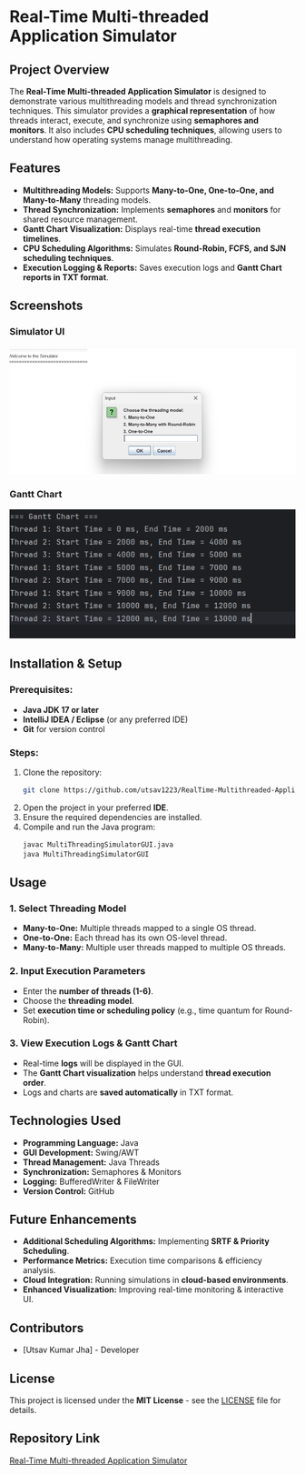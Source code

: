 # Real-Time Multi-threaded Application Simulator

## Project Overview
The **Real-Time Multi-threaded Application Simulator** is designed to demonstrate various multithreading models and thread synchronization techniques. This simulator provides a **graphical representation** of how threads interact, execute, and synchronize using **semaphores and monitors**. It also includes **CPU scheduling techniques**, allowing users to understand how operating systems manage multithreading.

## Features
- **Multithreading Models:** Supports **Many-to-One, One-to-One, and Many-to-Many** threading models.
- **Thread Synchronization:** Implements **semaphores** and **monitors** for shared resource management.
- **Gantt Chart Visualization:** Displays real-time **thread execution timelines**.
- **CPU Scheduling Algorithms:** Simulates **Round-Robin, FCFS, and SJN scheduling techniques**.
- **Execution Logging & Reports:** Saves execution logs and **Gantt Chart reports in TXT format**.

## Screenshots

### Simulator UI
![Simulator UI](screenshots/Select-Model.png)

### Gantt Chart
![Gantt Chart](screenshots/Gantt-Chart.png)

## Installation & Setup

### Prerequisites:
- **Java JDK 17 or later**
- **IntelliJ IDEA / Eclipse** (or any preferred IDE)
- **Git** for version control

### Steps:
1. Clone the repository:
   ```sh
   git clone https://github.com/utsav1223/RealTime-Multithreaded-Application--Simulator.git
   ```
2. Open the project in your preferred **IDE**.
3. Ensure the required dependencies are installed.
4. Compile and run the Java program:
   ```sh
   javac MultiThreadingSimulatorGUI.java
   java MultiThreadingSimulatorGUI
   ```

## Usage

### 1. Select Threading Model
- **Many-to-One:** Multiple threads mapped to a single OS thread.
- **One-to-One:** Each thread has its own OS-level thread.
- **Many-to-Many:** Multiple user threads mapped to multiple OS threads.

### 2. Input Execution Parameters
- Enter the **number of threads (1-6)**.
- Choose the **threading model**.
- Set **execution time or scheduling policy** (e.g., time quantum for Round-Robin).

### 3. View Execution Logs & Gantt Chart
- Real-time **logs** will be displayed in the GUI.
- The **Gantt Chart visualization** helps understand **thread execution order**.
- Logs and charts are **saved automatically** in TXT format.

## Technologies Used
- **Programming Language:** Java
- **GUI Development:** Swing/AWT
- **Thread Management:** Java Threads
- **Synchronization:** Semaphores & Monitors
- **Logging:** BufferedWriter & FileWriter
- **Version Control:** GitHub

## Future Enhancements
- **Additional Scheduling Algorithms:** Implementing **SRTF & Priority Scheduling**.
- **Performance Metrics:** Execution time comparisons & efficiency analysis.
- **Cloud Integration:** Running simulations in **cloud-based environments**.
- **Enhanced Visualization:** Improving real-time monitoring & interactive UI.

## Contributors
- [Utsav Kumar Jha] - Developer

## License
This project is licensed under the **MIT License** - see the [LICENSE](LICENSE) file for details.

## Repository Link
[Real-Time Multi-threaded Application Simulator](https://github.com/utsav1223/RealTime-Multithreaded-Application--Simulator)

